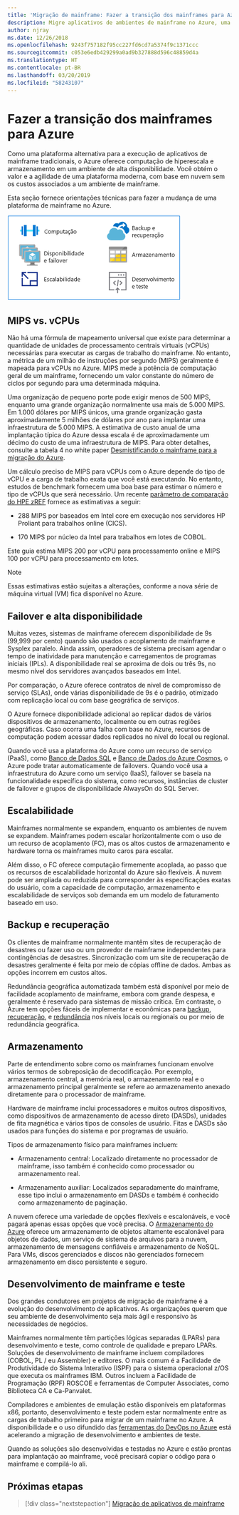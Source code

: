 ```yaml
---
title: 'Migração de mainframe: Fazer a transição dos mainframes para Azure'
description: Migre aplicativos de ambientes de mainframe no Azure, uma infraestrutura escalonável, altamente disponível e comprovada para sistemas que atualmente executam em mainframes.
author: njray
ms.date: 12/26/2018
ms.openlocfilehash: 9243f757182f95cc227fd6cd7a5374f9c1371ccc
ms.sourcegitcommit: c053e6edb429299a0ad9b327888d596c48859d4a
ms.translationtype: HT
ms.contentlocale: pt-BR
ms.lasthandoff: 03/20/2019
ms.locfileid: "58243107"
---
```

# <a name="make-the-switch-from-mainframes-to-azure"></a>Fazer a transição dos mainframes para Azure

Como uma plataforma alternativa para a execução de aplicativos de mainframe tradicionais, o Azure oferece computação de hiperescala e armazenamento em um ambiente de alta disponibilidade. Você obtém o valor e a agilidade de uma plataforma moderna, com base em nuvem sem os custos associados a um ambiente de mainframe.

Esta seção fornece orientações técnicas para fazer a mudança de uma plataforma de mainframe no Azure.

![Mainframe e o Azure](../../_images/mainframe-migration/make-the-switch.png)

## <a name="mips-vs-vcpus"></a>MIPS vs. vCPUs

Não há uma fórmula de mapeamento universal que existe para determinar a quantidade de unidades de processamento centrais virtuais (vCPUs) necessárias para executar as cargas de trabalho do mainframe. No entanto, a métrica de um milhão de instruções por segundo (MIPS) geralmente é mapeada para vCPUs no Azure. MIPS mede a potência de computação geral de um mainframe, fornecendo um valor constante do número de ciclos por segundo para uma determinada máquina.

Uma organização de pequeno porte pode exigir menos de 500 MIPS, enquanto uma grande organização normalmente usa mais de 5.000 MIPS. Em 1.000 dólares por MIPS únicos, uma grande organização gasta aproximadamente 5 milhões de dólares por ano para implantar uma infraestrutura de 5.000 MIPS. A estimativa de custo anual de uma implantação típica do Azure dessa escala é de aproximadamente um décimo do custo de uma infraestrutura de MIPS. Para obter detalhes, consulte a tabela 4 no white paper [Desmistificando o mainframe para a migração do Azure](https://azure.microsoft.com/resources/demystifying-mainframe-to-azure-migration).

Um cálculo preciso de MIPS para vCPUs com o Azure depende do tipo de vCPU e a carga de trabalho exata que você está executando. No entanto, estudos de benchmark fornecem uma boa base para estimar o número e tipo de vCPUs que será necessário. Um recente [parâmetro de comparação do HPE zREF](https://h20195.www2.hpe.com/v2/getpdf.aspx/4aa4-2452enw.pdf) fornece as estimativas a seguir:

- 288 MIPS por baseados em Intel core em execução nos servidores HP Proliant para trabalhos online (CICS).

- 170 MIPS por núcleo da Intel para trabalhos em lotes de COBOL.

Este guia estima MIPS 200 por vCPU para processamento online e MIPS 100 por vCPU para processamento em lotes.

> [!NOTE]
> Essas estimativas estão sujeitas a alterações, conforme a nova série de máquina virtual (VM) fica disponível no Azure.

## <a name="high-availability-and-failover"></a>Failover e alta disponibilidade

Muitas vezes, sistemas de mainframe oferecem disponibilidade de 9s (99,999 por cento) quando são usados o acoplamento de mainframe e Sysplex paralelo. Ainda assim, operadores de sistema precisam agendar o tempo de inatividade para manutenção e carregamentos de programas iniciais (IPLs). A disponibilidade real se aproxima de dois ou três 9s, no mesmo nível dos servidores avançados baseados em Intel.

Por comparação, o Azure oferece contratos de nível de compromisso de serviço (SLAs), onde várias disponibilidade de 9s é o padrão, otimizado com replicação local ou com base geográfica de serviços.

O Azure fornece disponibilidade adicional ao replicar dados de vários dispositivos de armazenamento, localmente ou em outras regiões geográficas. Caso ocorra uma falha com base no Azure, recursos de computação podem acessar dados replicados no nível do local ou regional.

Quando você usa a plataforma do Azure como um recurso de serviço (PaaS), como [Banco de Dados SQL](/azure/sql-database/sql-database-technical-overview) e [Banco de Dados do Azure Cosmos](/azure/cosmos-db/introduction), o Azure pode tratar automaticamente de failovers. Quando você usa a infraestrutura do Azure como um serviço (IaaS), failover se baseia na funcionalidade específica do sistema, como recursos, instâncias de cluster de failover e grupos de disponibilidade AlwaysOn do SQL Server.

## <a name="scalability"></a>Escalabilidade

Mainframes normalmente se expandem, enquanto os ambientes de nuvem se expandem. Mainframes podem escalar horizontalmente com o uso de um recurso de acoplamento (FC), mas os altos custos de armazenamento e hardware torna os mainframes muito caros para escalar.

Além disso, o FC oferece computação firmemente acoplada, ao passo que os recursos de escalabilidade horizontal do Azure são flexíveis. A nuvem pode ser ampliada ou reduzida para corresponder às especificações exatas do usuário, com a capacidade de computação, armazenamento e escalabilidade de serviços sob demanda em um modelo de faturamento baseado em uso.

## <a name="backup-and-recovery"></a>Backup e recuperação

Os clientes de mainframe normalmente mantêm sites de recuperação de desastres ou fazer uso ou um provedor de mainframe independentes para contingências de desastres. Sincronização com um site de recuperação de desastres geralmente é feita por meio de cópias offline de dados. Ambas as opções incorrem em custos altos.

Redundância geográfica automatizada também está disponível por meio de facilidade acoplamento de mainframe, embora com grande despesa, e geralmente é reservado para sistemas de missão crítica. Em contraste, o Azure tem opções fáceis de implementar e econômicas para [backup](/azure/backup/backup-introduction-to-azure-backup), [recuperação](/azure/site-recovery/site-recovery-overview), e [redundância](/azure/storage/common/storage-redundancy) nos níveis locais ou regionais ou por meio de redundância geográfica.

## <a name="storage"></a>Armazenamento

Parte de entendimento sobre como os mainframes funcionam envolve vários termos de sobreposição de decodificação. Por exemplo, armazenamento central, a memória real, o armazenamento real e o armazenamento principal geralmente se refere ao armazenamento anexado diretamente para o processador de mainframe.

Hardware de mainframe inclui processadores e muitos outros dispositivos, como dispositivos de armazenamento de acesso direto (DASDs), unidades de fita magnética e vários tipos de consoles de usuário. Fitas e DASDs são usados para funções do sistema e por programas de usuário.

Tipos de armazenamento físico para mainframes incluem:

- Armazenamento central: Localizado diretamente no processador de mainframe, isso também é conhecido como processador ou armazenamento real.

- Armazenamento auxiliar: Localizados separadamente do mainframe, esse tipo inclui o armazenamento em DASDs e também é conhecido como armazenamento de paginação.

A nuvem oferece uma variedade de opções flexíveis e escalonáveis, e você pagará apenas essas opções que você precisa. O [Armazenamento do Azure](/azure/storage/common/storage-introduction) oferece um armazenamento de objetos altamente escalonável para objetos de dados, um serviço de sistema de arquivos para a nuvem, armazenamento de mensagens confiáveis e armazenamento de NoSQL. Para VMs, discos gerenciados e discos não gerenciados fornecem armazenamento em disco persistente e seguro.

## <a name="mainframe-development-and-testing"></a>Desenvolvimento de mainframe e teste

Dos grandes condutores em projetos de migração de mainframe é a evolução do desenvolvimento de aplicativos. As organizações querem que seu ambiente de desenvolvimento seja mais ágil e responsivo às necessidades de negócios.

Mainframes normalmente têm partições lógicas separadas (LPARs) para desenvolvimento e teste, como controle de qualidade e preparo LPARs. Soluções de desenvolvimento de mainframe incluem compiladores (COBOL, PL / eu Assembler) e editores. O mais comum é a Facilidade de Produtividade do Sistema Interativo (ISPF) para o sistema operacional z/OS que executa os mainframes IBM. Outros incluem a Facilidade de Programação (RPF) ROSCOE e ferramentas de Computer Associates, como Biblioteca CA e Ca-Panvalet.

Compiladores e ambientes de emulação estão disponíveis em plataformas x86, portanto, desenvolvimento e teste podem estar normalmente entre as cargas de trabalho primeiro para migrar de um mainframe no Azure. A disponibilidade e o uso difundido das [ferramentas do DevOps no Azure](https://azure.microsoft.com/solutions/devops/) está acelerando a migração de desenvolvimento e ambientes de teste.

Quando as soluções são desenvolvidas e testadas no Azure e estão prontas para implantação ao mainframe, você precisará copiar o código para o mainframe e compilá-lo ali.

## <a name="next-steps"></a>Próximas etapas

> [!div class="nextstepaction"]
> [Migração de aplicativos de mainframe](application-strategies.md)
